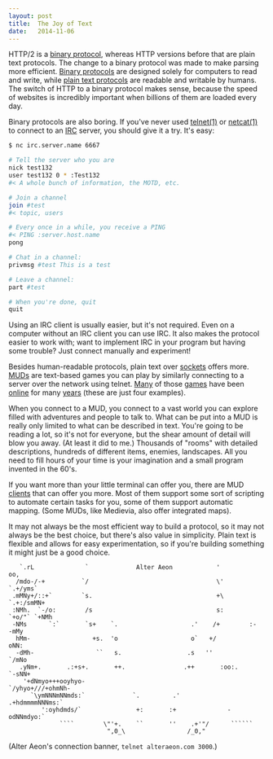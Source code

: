 ```yaml
---
layout: post
title:  The Joy of Text
date:   2014-11-06
---
```


HTTP/2 is a [binary protocol][http2-binary], whereas HTTP versions before that
are plain text protocols. The change to a binary protocol was made to make
parsing more efficient. [Binary protocols][] are designed solely for computers
to read and write, while [plain text protocols][] are readable and writable by
humans. The switch of HTTP to a binary protocol makes sense, because the speed
of websites is incredibly important when billions of them are loaded every day.

Binary protocols are also boring. If you've never used [telnet(1)][] or
[netcat(1)][] to connect to an [IRC][] server, you should give it a try. It's
easy:

```bash
$ nc irc.server.name 6667

# Tell the server who you are
nick test132
user test132 0 * :Test132
#< A whole bunch of information, the MOTD, etc.

# Join a channel
join #test
#< topic, users

# Every once in a while, you receive a PING
#< PING :server.host.name
pong

# Chat in a channel:
privmsg #test This is a test

# Leave a channel:
part #test

# When you're done, quit
quit
```

Using an IRC client is usually easier, but it's not required. Even on a computer
without an IRC client you can use IRC. It also makes the protocol easier to work
with; want to implement IRC in your program but having some trouble? Just
connect manually and experiment!

Besides human-readable protocols, plain text over [sockets][] offers more.
[MUDs][] are text-based games you can play by similarly connecting to a server
over the network using telnet. [Many][lost-souls] of those [games][medievia]
have been [online][threshold] for many [years][alteraeon] (these are just four
examples).

When you connect to a MUD, you connect to a vast world you can explore filled
with adventures and people to talk to. What can be put into a MUD is really only
limited to what can be described in text. You're going to be reading a lot, so
it's not for everyone, but the shear amount of detail will blow you away. (At
least it did to me.) Thousands of "rooms" with detailed descriptions, hundreds
of different items, enemies, landscapes. All you need to fill hours of your time
is your imagination and a small program invented in the 60's.

If you want more than your little terminal can offer you, there are MUD
[clients][] that can offer you more. Most of them support some sort of scripting
to automate certain tasks for you, some of them support automatic mapping. (Some
MUDs, like Medievia, also offer integrated maps).

It may not always be the most efficient way to build a protocol, so it may not
always be the best choice, but there's also value in simplicity. Plain text is
flexible and allows for easy experimentation, so if you're building something it
might just be a good choice.

```
   `.rL              `             Alter Aeon            '               oo,
  /mdo-/-+          `/                                   \'           `.+/yms`
 .mMNy+/::+`        `s.                                  +\         `.+:/smMN+
 :NMh.  `-/o:        /s                                  s:       `+o/"` `+NMh
 -NMs      `:`       `s+    `.                    .'    /+        :-      -mMy
  hMm-                 +s.  'o                    o`   +/                 oNN:
  -dMh-                 ``   s.                  .s   ''                `/mNo
   .yNm+.       .:+s+.       ++.                .++       :oo:.       `-sNN+
    '+dNmyo+++ooyhyo-                                     `/yhyo+///+ohmNh-
      `\ymNNNmNNmds:`             `.         .'            .+hdmmmmNNNms:`
         ':oyhdmds/`               +:       :+              -odNNmdyo:`
              ````        \"'+.    ``       ''    .+'"/      ``````
                           ",0_\                 /_0,"
```

(Alter Aeon's connection banner, `telnet alteraeon.com 3000`.)


[http2-binary]: https://http2.github.io/faq/#why-is-http2-binary
[Binary protocols]: https://en.wikipedia.org/wiki/Binary_protocol
[plain text protocols]: https://en.wikipedia.org/wiki/Text-based_protocol
[IRC]: https://en.wikipedia.org/wiki/Internet_Relay_Chat
[netcat(1)]: http://man.cx/netcat
[telnet(1)]: http://man.cx/telnet
[SMTP]: https://en.wikipedia.org/wiki/Simple_Mail_Transfer_Protocol
[HTTP]: https://en.wikipedia.org/wiki/Hypertext_Transfer_Protocol
[base64]: https://en.wikipedia.org/wiki/Base64
[sockets]: https://en.wikipedia.org/wiki/Network_socket
[MUDs]: https://en.wikipedia.org/wiki/MUD
[ANSI colors]: https://en.wikipedia.org/wiki/ANSI_escape_code#Colors
[lost-souls]: http://lostsouls.org/
[medievia]: http://www.medievia.com/
[threshold]: http://www.thresholdrpg.com/
[alteraeon]: http://www.alteraeon.com/
[clients]: http://www.mudconnect.com/resources/Mud_Resources:Mud_Clients.html
